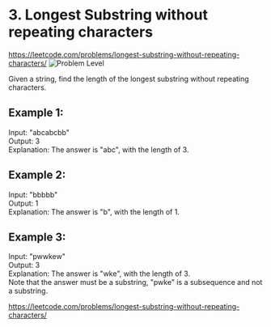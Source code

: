 # 3. Longest Substring without repeating characters


<https://leetcode.com/problems/longest-substring-without-repeating-characters/>  ![Problem Level](https://img.shields.io/badge/Problem--Level-Medium-yellow)

Given a string, find the length of the longest substring without repeating characters.

## Example 1:

Input: "abcabcbb" \
Output: 3 \
Explanation: The answer is "abc", with the length of 3. 

## Example 2:

Input: "bbbbb" \
Output: 1 \
Explanation: The answer is "b", with the length of 1.

## Example 3:

Input: "pwwkew" \
Output: 3 \
Explanation: 
The answer is "wke", with the length of 3. \
Note that the answer must be a substring, "pwke" is a subsequence and not a substring.

<https://leetcode.com/problems/longest-substring-without-repeating-characters/>
